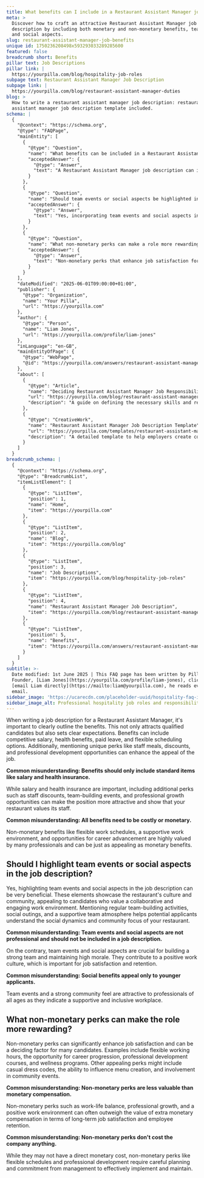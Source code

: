 ```yaml
---
title: What benefits can I include in a Restaurant Assistant Manager job description?
meta: >
  Discover how to craft an attractive Restaurant Assistant Manager job
  description by including both monetary and non-monetary benefits, team events,
  and social aspects.
slug: restaurant-assistant-manager-job-benefits
unique id: 1750236208498x593293033289285600
featured: false
breadcrumb short: Benefits
pillar text: Job Descriptions
pillar link: |
  https://yourpilla.com/blog/hospitality-job-roles
subpage text: Restaurant Assistant Manager Job Description
subpage link: |
  https://yourpilla.com/blog/restaurant-assistant-manager-duties
blog: >
  How to write a restaurant assistant manager job description: restaurant
  assistant manager job description template included.
schema: |
  {
    "@context": "https://schema.org",
    "@type": "FAQPage",
    "mainEntity": [
      {
        "@type": "Question",
        "name": "What benefits can be included in a Restaurant Assistant Manager job description?",
        "acceptedAnswer": {
          "@type": "Answer",
          "text": "A Restaurant Assistant Manager job description can include a variety of benefits to attract qualified candidates and set clear expectations. These can range from a competitive salary and health benefits to paid leave and flexible scheduling. Unique perks such as staff meals, discounts, and opportunities for professional development also enhance the job's appeal. Additional perks like team-building events and professional growth opportunities show value to staff beyond basic monetary benefits."
        }
      },
      {
        "@type": "Question",
        "name": "Should team events or social aspects be highlighted in a Restaurant Assistant Manager job description?",
        "acceptedAnswer": {
          "@type": "Answer",
          "text": "Yes, incorporating team events and social aspects into the job description of a Restaurant Assistant Manager is beneficial. These features showcase the restaurant's community and collaborative culture, which is appealing to candidates who appreciate a supportive and engaging workplace. Regular team-building activities and social outings promote a strong sense of community and contribute to job satisfaction and retention."
        }
      },
      {
        "@type": "Question",
        "name": "What non-monetary perks can make a role more rewarding for a Restaurant Assistant Manager?",
        "acceptedAnswer": {
          "@type": "Answer",
          "text": "Non-monetary perks that enhance job satisfaction for a Restaurant Assistant Manager include flexible working hours, career progression opportunities, professional development courses, and wellness programs. Casual dress codes, influence over menu creation, and community involvement are also appealing perks. These benefits often provide long-term job satisfaction and can outweigh additional monetary compensation."
        }
      }
    ],
    "dateModified": "2025-06-01T09:00:00+01:00",
    "publisher": {
      "@type": "Organization",
      "name": "Your Pilla",
      "url": "https://yourpilla.com"
    },
    "author": {
      "@type": "Person",
      "name": "Liam Jones",
      "url": "https://yourpilla.com/profile/liam-jones"
    },
    "inLanguage": "en-GB",
    "mainEntityOfPage": {
      "@type": "WebPage",
      "@id": "https://yourpilla.com/answers/restaurant-assistant-manager-job-benefits"
    },
    "about": [
      {
        "@type": "Article",
        "name": "Deciding Restaurant Assistant Manager Job Responsibilities and Skills",
        "url": "https://yourpilla.com/blog/restaurant-assistant-manager-duties",
        "description": "A guide on defining the necessary skills and responsibilities for a Restaurant Assistant Manager position."
      },
      {
        "@type": "CreativeWork",
        "name": "Restaurant Assistant Manager Job Description Template",
        "url": "https://yourpilla.com/templates/restaurant-assistant-manager-job-description",
        "description": "A detailed template to help employers create comprehensive and appealing job descriptions for Restaurant Assistant Manager roles."
      }
    ]
  }
breadcrumb_schema: |
  {
    "@context": "https://schema.org",
    "@type": "BreadcrumbList",
    "itemListElement": [
      {
        "@type": "ListItem",
        "position": 1,
        "name": "Home",
        "item": "https://yourpilla.com"
      },
      {
        "@type": "ListItem",
        "position": 2,
        "name": "Blog",
        "item": "https://yourpilla.com/blog"
      },
      {
        "@type": "ListItem",
        "position": 3,
        "name": "Job Descriptions",
        "item": "https://yourpilla.com/blog/hospitality-job-roles"
      },
      {
        "@type": "ListItem",
        "position": 4,
        "name": "Restaurant Assistant Manager Job Description",
        "item": "https://yourpilla.com/blog/restaurant-assistant-manager-duties"
      },
      {
        "@type": "ListItem",
        "position": 5,
        "name": "Benefits",
        "item": "https://yourpilla.com/answers/restaurant-assistant-manager-job-benefits"
      }
    ]
  }
subtitle: >-
  Date modified: 1st June 2025 | This FAQ page has been written by Pilla
  Founder, [Liam Jones](https://yourpilla.com/profile/liam-jones), click to
  [email Liam directly](https://mailto:liam@yourpilla.com), he reads every
  email.
sidebar_image: 'https://ucarecdn.com/placeholder-uuid/hospitality-faq-image.jpg'
sidebar_image_alt: Professional hospitality job roles and responsibilities
---
```

When writing a job description for a Restaurant Assistant Manager, it's important to clearly outline the benefits. This not only attracts qualified candidates but also sets clear expectations. Benefits can include competitive salary, health benefits, paid leave, and flexible scheduling options. Additionally, mentioning unique perks like staff meals, discounts, and professional development opportunities can enhance the appeal of the job.

**Common misunderstanding: Benefits should only include standard items like salary and health insurance.**

While salary and health insurance are important, including additional perks such as staff discounts, team-building events, and professional growth opportunities can make the position more attractive and show that your restaurant values its staff.

**Common misunderstanding: All benefits need to be costly or monetary.**

Non-monetary benefits like flexible work schedules, a supportive work environment, and opportunities for career advancement are highly valued by many professionals and can be just as appealing as monetary benefits.

## Should I highlight team events or social aspects in the job description?

Yes, highlighting team events and social aspects in the job description can be very beneficial. These elements showcase the restaurant's culture and community, appealing to candidates who value a collaborative and engaging work environment. Mentioning regular team-building activities, social outings, and a supportive team atmosphere helps potential applicants understand the social dynamics and community focus of your restaurant.

**Common misunderstanding: Team events and social aspects are not professional and should not be included in a job description.**

On the contrary, team events and social aspects are crucial for building a strong team and maintaining high morale. They contribute to a positive work culture, which is important for job satisfaction and retention.

**Common misunderstanding: Social benefits appeal only to younger applicants.**

Team events and a strong community feel are attractive to professionals of all ages as they indicate a supportive and inclusive workplace.

## What non-monetary perks can make the role more rewarding?

Non-monetary perks can significantly enhance job satisfaction and can be a deciding factor for many candidates. Examples include flexible working hours, the opportunity for career progression, professional development courses, and wellness programs. Other appealing perks might include casual dress codes, the ability to influence menu creation, and involvement in community events.

**Common misunderstanding: Non-monetary perks are less valuable than monetary compensation.**

Non-monetary perks such as work-life balance, professional growth, and a positive work environment can often outweigh the value of extra monetary compensation in terms of long-term job satisfaction and employee retention.

**Common misunderstanding: Non-monetary perks don't cost the company anything.**

While they may not have a direct monetary cost, non-monetary perks like flexible schedules and professional development require careful planning and commitment from management to effectively implement and maintain.
